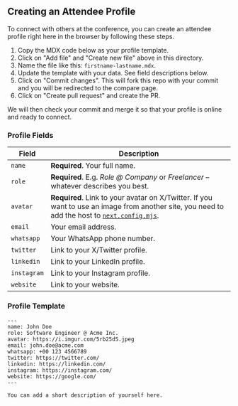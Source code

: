 ## Creating an Attendee Profile

To connect with others at the conference, you can create an attendee profile right here in the browser by following these steps.

1. Copy the MDX code below as your profile template.
2. Click on "Add file" and "Create new file" above in this directory.
3. Name the file like this: `firstname-lastname.mdx`.
4. Update the template with your data. See field descriptions below.
5. Click on "Commit changes". This will fork this repo with your commit and you will be redirected to the compare page.
6. Click on "Create pull request" and create the PR.

We will then check your commit and merge it so that your profile is online and ready to connect.

### Profile Fields

| Field       | Description                                                                                                                                                            |
| ----------- | ---------------------------------------------------------------------------------------------------------------------------------------------------------------------- |
| `name`      | **Required**. Your full name.                                                                                                                                          |
| `role`      | **Required**. E.g. _Role @ Company_ or _Freelancer_ – whatever describes you best.                                                                                     |
| `avatar`    | **Required**. Link to your avatar on X/Twitter. If you want to use an image from another site, you need to add the host to [`next.config.mjs`](../../next.config.mjs). |
| `email`     | Your email address.                                                                                                                                                    |
| `whatsapp`  | Your WhatsApp phone number.                                                                                                                                            |
| `twitter`   | Link to your X/Twitter profile.                                                                                                                                        |
| `linkedin`  | Link to your LinkedIn profile.                                                                                                                                         |
| `instagram` | Link to your Instagram profile.                                                                                                                                        |
| `website`   | Link to your website.                                                                                                                                                  |

### Profile Template

```
---
name: John Doe
role: Software Engineer @ Acme Inc.
avatar: https://i.imgur.com/5rb25dS.jpeg
email: john.doe@acme.com
whatsapp: +00 123 4566789
twitter: https://twitter.com/
linkedin: https://linkedin.com/
instagram: https://instagram.com/
website: https://google.com/
---

You can add a short description of yourself here.
```
